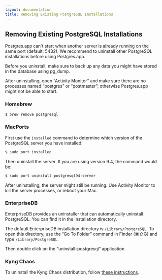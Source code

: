 ```yaml
---
layout: documentation
title: Removing Existing PostgreSQL Installations
---
```


## Removing Existing PostgreSQL Installations

Postgres.app can't start when another server is already running on the same port (default: 5432).
We recommend to uninstall other PostgreSQL installations before using Postgres.app.

Before you uninstall, make sure to back up any data you might have stored in the database using pg_dump.

After uninstalling, open “Activity Monitor” and make sure there are no processes named “postgres” or “postmaster”;
otherwise Postgres.app might not be able to start.

### Homebrew

``` bash
$ brew remove postgresql
````

### MacPorts

First use the `installed` command to determine which version of the PostgreSQL server you have installed:

``` bash
$ sudo port installed
```

Then uninstall the server. If you are using version 9.4, the command would be:

``` bash
$ sudo port uninstall postgresql94-server
```

After uninstalling, the server might still be running. Use Activity Monitor to kill the server processes, or reboot your Mac.

### EnterpriseDB

EnterpriseDB provides an uninstaller that can automatically uninstall PostgreSQL.
You can find it in the installation directory.

The default EnterpriseDB installation directory is `/Library/PostgreSQL`. To open this directory, use the “Go To Folder” command in Finder (⌘⇧G) and type `/Library/PostgreSQL`.

Then double click on the “uninstall-postgresql” application.

### Kyng Chaos

To uninstall the Kyng Chaos distribution, follow [these instructions](http://comments.gmane.org/gmane.comp.gis.postgis/32157).
